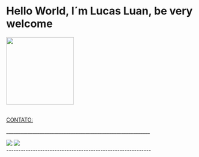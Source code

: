 # Hello World, I´m Lucas Luan, be very welcome
<table>
  <a href="https://github.com/Lucas8181luan">
  <img height="180em" src="https://github-readme-stats.vercel.app/api?username=Lucas8181luan&show_icons=true&theme=tokyonight&include_all_commits=true&count_private=true"/>
</table>
CONTATO:<p>
____________________________________________________________
<div> 
   <a href="mailto:luanpocket1234@gmail.com"><img src="https://img.shields.io/badge/-Gmail-%23333?style=for-the-badge&logo=gmail&logoColor=white" target="_blank"></a>
   <a href="https://www.linkedin.com/in/lucas-luan-449267300/" target="_blank"><img src="https://img.shields.io/badge/-LinkedIn-%230077B5?style=for-the-badge&logo=linkedin&logoColor=white" target="_blank"></a> 
</div>
------------------------------------------------------------
